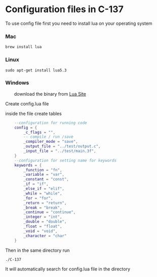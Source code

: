 # Configuration files in C-137

To use config file first you need to install lua on your operating system
### Mac
    brew install lua
### Linux 
    sudo apt-get install lua5.3
### Windows
&emsp;&emsp;download the binary from [Lua Site]( https://www.lua.org/download.html)

Create config.lua file

inside the file create tables
```lua
    --configuration for running code
    config = {
        _c_flags = "",
        -- compile / run /save
        _compiler_mode = "save",
        _output_file = "../test/output.c",
        _input_file = "../test/main.3f",
    }
    --configuration for setting name for keywords
    keywords = {
        _function = "fn",
        _variable = "var",
        _constant = "const",
        _if = "if",
        _else_if = "elif",
        _while = "while",
        _for = "for",
        _return = "return",
        _break = "break",
        _continue = "continue",
        _integer = "int",
        _double = "double",
        _float = "float",
        _void = "void",
        _character = "char"
    }

```
    
Then in the same directory run 

    ./C-137

It will automatically search for config.lua file in the directory